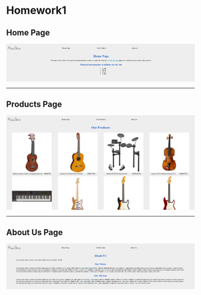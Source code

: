 # Homework1
## Home Page
![Image1](2022-04-25-23_55_41-Window.png)
*** 
## Products Page
![Image2](2022-04-25-23_56_00-Window.png)
***
## About Us Page
![Image3](2022-04-26-00_00_43-Window.png)

